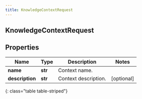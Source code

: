 ```yaml
---
title: KnowledgeContextRequest
---
```

## KnowledgeContextRequest

## Properties

|Name | Type | Description | Notes|
|------------ | ------------- | ------------- | -------------|
| **name** | **str** | Context name. | |
| **description** | **str** | Context description. | [optional] |
{: class="table table-striped"}


